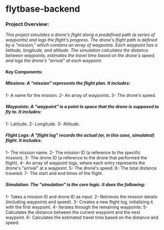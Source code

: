 # flytbase-backend

### Project Overview:

*This project simulates a drone's flight along a predefined path (a series of waypoints) and logs the flight's progress.  The drone's flight path is defined by a "mission," which contains an array of waypoints. Each waypoint has a latitude, longitude, and altitude. The simulation calculates the distance between waypoints, estimates the travel time based on the drone's speed, and logs the drone's "arrival" at each waypoint.*

#### Key Components:

##### Missions: A "mission" represents the flight plan. It includes:

1- A name for the mission.
2- An array of waypoints.
3- The drone's speed.

##### Waypoints: A "waypoint" is a point in space that the drone is supposed to fly to. It includes:

1- Latitude.
2- Longitude.
3- Altitude.

##### Flight Logs: A "flight log" records the actual (or, in this case, simulated) flight. It includes:

1- The mission name.
2- The mission ID (a reference to the specific mission).
3- The drone ID (a reference to the drone that performed the flight).
4- An array of waypoint logs, where each entry represents the drone's "arrival" at a waypoint.
5- The drone's speed.
6- The total distance traveled.
7- The start and end times of the flight.

##### Simulation: The "simulation" is the core logic. It does the following:

1- Takes a mission ID and drone ID as input.
2- Retrieves the mission details (including waypoints and speed).
3- Creates a new flight log, initializing it with the first waypoint.
4- Iterates through the remaining waypoints:
5- Calculates the distance between the current waypoint and the next waypoint.
6- Calculates the estimated travel time based on the distance and speed.
